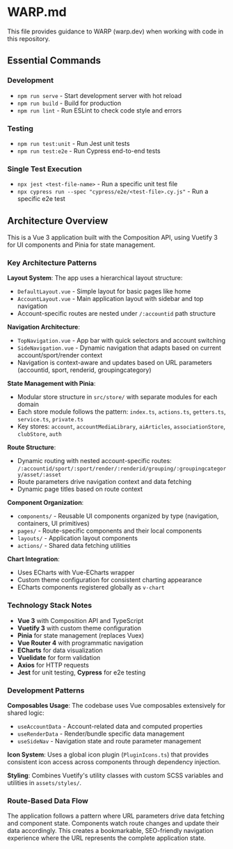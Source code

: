 # WARP.md

This file provides guidance to WARP (warp.dev) when working with code in this repository.

## Essential Commands

### Development
- `npm run serve` - Start development server with hot reload
- `npm run build` - Build for production
- `npm run lint` - Run ESLint to check code style and errors

### Testing
- `npm run test:unit` - Run Jest unit tests
- `npm run test:e2e` - Run Cypress end-to-end tests

### Single Test Execution
- `npx jest <test-file-name>` - Run a specific unit test file
- `npx cypress run --spec "cypress/e2e/<test-file>.cy.js"` - Run a specific e2e test

## Architecture Overview

This is a Vue 3 application built with the Composition API, using Vuetify 3 for UI components and Pinia for state management.

### Key Architecture Patterns

**Layout System**: The app uses a hierarchical layout structure:
- `DefaultLayout.vue` - Simple layout for basic pages like home
- `AccountLayout.vue` - Main application layout with sidebar and top navigation
- Account-specific routes are nested under `/:accountid` path structure

**Navigation Architecture**: 
- `TopNavigation.vue` - App bar with quick selectors and account switching
- `SideNavigation.vue` - Dynamic navigation that adapts based on current account/sport/render context
- Navigation is context-aware and updates based on URL parameters (accountid, sport, renderid, groupingcategory)

**State Management with Pinia**:
- Modular store structure in `src/store/` with separate modules for each domain
- Each store module follows the pattern: `index.ts`, `actions.ts`, `getters.ts`, `service.ts`, `private.ts`
- Key stores: `account`, `accountMediaLibrary`, `aiArticles`, `associationStore`, `clubStore`, `auth`

**Route Structure**:
- Dynamic routing with nested account-specific routes: `/:accountid/sport/:sport/render/:renderid/grouping/:groupingcategory/asset/:asset`
- Route parameters drive navigation context and data fetching
- Dynamic page titles based on route context

**Component Organization**:
- `components/` - Reusable UI components organized by type (navigation, containers, UI primitives)
- `pages/` - Route-specific components and their local components
- `layouts/` - Application layout components
- `actions/` - Shared data fetching utilities

**Chart Integration**:
- Uses ECharts with Vue-ECharts wrapper
- Custom theme configuration for consistent charting appearance
- ECharts components registered globally as `v-chart`

### Technology Stack Notes

- **Vue 3** with Composition API and TypeScript
- **Vuetify 3** with custom theme configuration
- **Pinia** for state management (replaces Vuex)
- **Vue Router 4** with programmatic navigation
- **ECharts** for data visualization
- **Vuelidate** for form validation
- **Axios** for HTTP requests
- **Jest** for unit testing, **Cypress** for e2e testing

### Development Patterns

**Composables Usage**: The codebase uses Vue composables extensively for shared logic:
- `useAccountData` - Account-related data and computed properties
- `useRenderData` - Render/bundle specific data management
- `useSideNav` - Navigation state and route parameter management

**Icon System**: Uses a global icon plugin (`PluginIcons.ts`) that provides consistent icon access across components through dependency injection.

**Styling**: Combines Vuetify's utility classes with custom SCSS variables and utilities in `assets/styles/`.

### Route-Based Data Flow

The application follows a pattern where URL parameters drive data fetching and component state. Components watch route changes and update their data accordingly. This creates a bookmarkable, SEO-friendly navigation experience where the URL represents the complete application state.